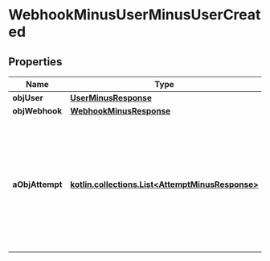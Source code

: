 
# WebhookMinusUserMinusUserCreated

## Properties
Name | Type | Description | Notes
------------ | ------------- | ------------- | -------------
**objUser** | [**UserMinusResponse**](UserMinusResponse.md) |  | 
**objWebhook** | [**WebhookMinusResponse**](WebhookMinusResponse.md) |  | 
**aObjAttempt** | [**kotlin.collections.List&lt;AttemptMinusResponse&gt;**](AttemptMinusResponse.md) | An array containing details of previous attempts that were made to deliver the message. The array is empty if it&#39;s the first attempt. | 



